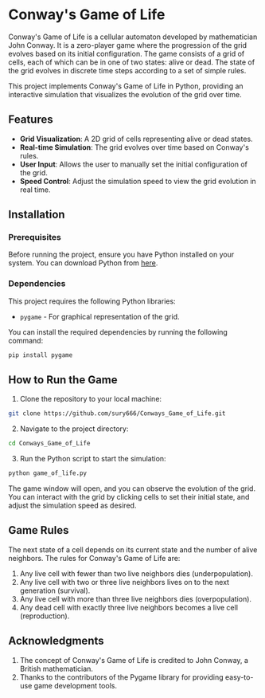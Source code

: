 # Conway's Game of Life

Conway's Game of Life is a cellular automaton developed by mathematician John Conway. It is a zero-player game where the progression of the grid evolves based on its initial configuration. The game consists of a grid of cells, each of which can be in one of two states: alive or dead. The state of the grid evolves in discrete time steps according to a set of simple rules.

This project implements Conway's Game of Life in Python, providing an interactive simulation that visualizes the evolution of the grid over time.

## Features

- **Grid Visualization**: A 2D grid of cells representing alive or dead states.
- **Real-time Simulation**: The grid evolves over time based on Conway's rules.
- **User Input**: Allows the user to manually set the initial configuration of the grid.
- **Speed Control**: Adjust the simulation speed to view the grid evolution in real time.

## Installation

### Prerequisites

Before running the project, ensure you have Python installed on your system. You can download Python from [here](https://www.python.org/downloads/).

### Dependencies

This project requires the following Python libraries:
- `pygame` - For graphical representation of the grid.

You can install the required dependencies by running the following command:

```bash
pip install pygame
```

## How to Run the Game

1. Clone the repository to your local machine:

```bash
git clone https://github.com/sury666/Conways_Game_of_Life.git
```

2. Navigate to the project directory:

```bash
cd Conways_Game_of_Life
```

3. Run the Python script to start the simulation:

```bash
python game_of_life.py
```

The game window will open, and you can observe the evolution of the grid. You can interact with the grid by clicking cells to set their initial state, and adjust the simulation speed as desired.

## Game Rules
The next state of a cell depends on its current state and the number of alive neighbors. The rules for Conway's Game of Life are:

1. Any live cell with fewer than two live neighbors dies (underpopulation).
2. Any live cell with two or three live neighbors lives on to the next generation (survival).
3. Any live cell with more than three live neighbors dies (overpopulation).
4. Any dead cell with exactly three live neighbors becomes a live cell (reproduction).

## Acknowledgments

1. The concept of Conway's Game of Life is credited to John Conway, a British mathematician.
2. Thanks to the contributors of the Pygame library for providing easy-to-use game development tools.
